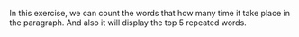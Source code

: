 In this exercise, we can count the words that how many time it take place in the paragraph. And also it will display the top 5 repeated words.
